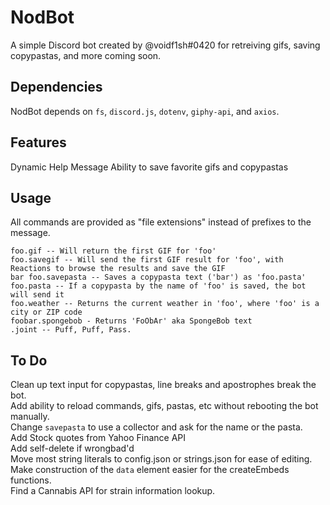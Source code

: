 # NodBot
A simple Discord bot created by @voidf1sh#0420 for retreiving gifs, saving copypastas, and more coming soon.

## Dependencies
NodBot depends on `fs`, `discord.js`, `dotenv`, `giphy-api`, and `axios`.

## Features
Dynamic Help Message
Ability to save favorite gifs and copypastas

## Usage
All commands are provided as "file extensions" instead of prefixes to the message.

```
foo.gif -- Will return the first GIF for 'foo'
foo.savegif -- Will send the first GIF result for 'foo', with Reactions to browse the results and save the GIF
bar foo.savepasta -- Saves a copypasta text ('bar') as 'foo.pasta'
foo.pasta -- If a copypasta by the name of 'foo' is saved, the bot will send it
foo.weather -- Returns the current weather in 'foo', where 'foo' is a city or ZIP code
foobar.spongebob - Returns 'FoObAr' aka SpongeBob text
.joint -- Puff, Puff, Pass.
```

## To Do
Clean up text input for copypastas, line breaks and apostrophes break the bot.  
Add ability to reload commands, gifs, pastas, etc without rebooting the bot manually.  
Change `savepasta` to use a collector and ask for the name or the pasta.  
Add Stock quotes from Yahoo Finance API  
Add self-delete if wrongbad'd  
Move most string literals to config.json or strings.json for ease of editing.  
Make construction of the `data` element easier for the createEmbeds functions.  
Find a Cannabis API for strain information lookup.  

